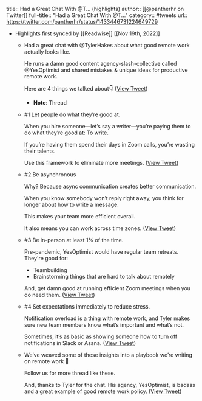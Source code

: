 title:: Had a Great Chat With @T... (highlights)
author:: [[@pantherhr on Twitter]]
full-title:: "Had a Great Chat With @T..."
category:: #tweets
url:: https://twitter.com/pantherhr/status/1433446731224649729

- Highlights first synced by [[Readwise]] [[Nov 19th, 2022]]
	- Had a great chat with @TylerHakes about what good remote work actually looks like.
	  
	  He runs a damn good content agency-slash-collective called @YesOptimist and shared mistakes & unique ideas for productive remote work.
	  
	  Here are 4 things we talked about👇 ([View Tweet](https://twitter.com/pantherhr/status/1433446731224649729))
		- **Note**: Thread
	- #1 Let people do what they’re good at.
	  
	  When you hire someone––let’s say a writer––you’re paying them to do what they’re good at: To write. 
	  
	  If you’re having them spend their days in Zoom calls, you’re wasting their talents.
	  
	  Use this framework to eliminate more meetings. ([View Tweet](https://twitter.com/pantherhr/status/1433446732763967493))
	- #2 Be asynchronous
	  
	  Why? Because async communication creates better communication.
	  
	  When you know somebody won’t reply right away, you think for longer about how to write a message.
	  
	  This makes your team more efficient overall. 
	  
	  It also means you can work across time zones. ([View Tweet](https://twitter.com/pantherhr/status/1433446734517129227))
	- #3 Be in-person at least 1% of the time.
	  
	  Pre-pandemic, YesOptimist would have regular team retreats. They're good for:
	  
	  + Teambuilding
	  + Brainstorming things that are hard to talk about remotely
	  
	  And, get damn good at running efficient Zoom meetings when you do need them. ([View Tweet](https://twitter.com/pantherhr/status/1433446736043905029))
	- #4 Set expectations immediately to reduce stress.
	  
	  Notification overload is a thing with remote work, and Tyler makes sure new team members know what’s important and what’s not.
	  
	  Sometimes, it’s as basic as showing someone how to turn off notifications in Slack or Asana. ([View Tweet](https://twitter.com/pantherhr/status/1433446737818132496))
	- We’ve weaved some of these insights into a playbook we’re writing on remote work 📗
	  
	  Follow us for more thread like these.
	  
	  And, thanks to Tyler for the chat. His agency, YesOptimist, is badass and a great example of good remote work policy. ([View Tweet](https://twitter.com/pantherhr/status/1433446739772682240))